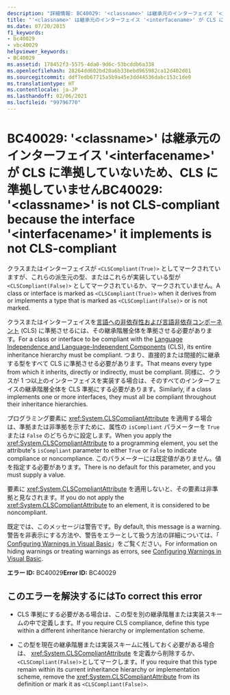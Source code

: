 ```yaml
---
description: "詳細情報: BC40029: '<classname>' は継承元のインターフェイス '<interfacename>' が CLS に準拠していないため、CLS に準拠していません"
title: "'<classname>' は継承元のインターフェイス '<interfacename>' が CLS に準拠していないため、CLS に準拠していません。"
ms.date: 07/20/2015
f1_keywords:
- bc40029
- vbc40029
helpviewer_keywords:
- BC40029
ms.assetid: 178452f3-5575-4da0-9d6c-53bcddb6a338
ms.openlocfilehash: 28264dd602bd20a6b33bebd965982ca12d402d01
ms.sourcegitcommit: ddf7edb67715a5b9a45e3dd44536dabc153c1de0
ms.translationtype: HT
ms.contentlocale: ja-JP
ms.lasthandoff: 02/06/2021
ms.locfileid: "99796770"
---
```

# <a name="bc40029-classname-is-not-cls-compliant-because-the-interface-interfacename-it-implements-is-not-cls-compliant"></a><span data-ttu-id="9a49e-103">BC40029: '\<classname>' は継承元のインターフェイス '\<interfacename>' が CLS に準拠していないため、CLS に準拠していません</span><span class="sxs-lookup"><span data-stu-id="9a49e-103">BC40029: '\<classname>' is not CLS-compliant because the interface '\<interfacename>' it implements is not CLS-compliant</span></span>

<span data-ttu-id="9a49e-104">クラスまたはインターフェイスが `<CLSCompliant(True)>` としてマークされていますが、これらの派生元の型、またはこれらが実装している型が `<CLSCompliant(False)>` としてマークされているか、マークされていません。</span><span class="sxs-lookup"><span data-stu-id="9a49e-104">A class or interface is marked as `<CLSCompliant(True)>` when it derives from or implements a type that is marked as `<CLSCompliant(False)>` or is not marked.</span></span>

 <span data-ttu-id="9a49e-105">クラスまたはインターフェイスを[言語への非依存性および言語非依存コンポーネント](../../../standard/language-independence-and-language-independent-components.md) (CLS) に準拠させるには、その継承階層全体を準拠させる必要があります。</span><span class="sxs-lookup"><span data-stu-id="9a49e-105">For a class or interface to be compliant with the [Language Independence and Language-Independent Components](../../../standard/language-independence-and-language-independent-components.md) (CLS), its entire inheritance hierarchy must be compliant.</span></span> <span data-ttu-id="9a49e-106">つまり、直接的または間接的に継承する型をすべて CLS に準拠させる必要があります。</span><span class="sxs-lookup"><span data-stu-id="9a49e-106">That means every type from which it inherits, directly or indirectly, must be compliant.</span></span> <span data-ttu-id="9a49e-107">同様に、クラスが 1 つ以上のインターフェイスを実装する場合は、そのすべてのインターフェイスの継承階層全体を CLS 準拠にする必要があります。</span><span class="sxs-lookup"><span data-stu-id="9a49e-107">Similarly, if a class implements one or more interfaces, they must all be compliant throughout their inheritance hierarchies.</span></span>

 <span data-ttu-id="9a49e-108">プログラミング要素に <xref:System.CLSCompliantAttribute> を適用する場合は、準拠または非準拠を示すために、属性の `isCompliant` パラメーターを `True` または `False` のどちらかに設定します。</span><span class="sxs-lookup"><span data-stu-id="9a49e-108">When you apply the <xref:System.CLSCompliantAttribute> to a programming element, you set the attribute's `isCompliant` parameter to either `True` or `False` to indicate compliance or noncompliance.</span></span> <span data-ttu-id="9a49e-109">このパラメーターには既定値がありません。値を指定する必要があります。</span><span class="sxs-lookup"><span data-stu-id="9a49e-109">There is no default for this parameter, and you must supply a value.</span></span>

 <span data-ttu-id="9a49e-110">要素に <xref:System.CLSCompliantAttribute> を適用しないと、その要素は非準拠と見なされます。</span><span class="sxs-lookup"><span data-stu-id="9a49e-110">If you do not apply the <xref:System.CLSCompliantAttribute> to an element, it is considered to be noncompliant.</span></span>

 <span data-ttu-id="9a49e-111">既定では、このメッセージは警告です。</span><span class="sxs-lookup"><span data-stu-id="9a49e-111">By default, this message is a warning.</span></span> <span data-ttu-id="9a49e-112">警告を非表示にする方法や、警告をエラーとして扱う方法の詳細については、「 [Configuring Warnings in Visual Basic](/visualstudio/ide/configuring-warnings-in-visual-basic)」をご覧ください。</span><span class="sxs-lookup"><span data-stu-id="9a49e-112">For information on hiding warnings or treating warnings as errors, see [Configuring Warnings in Visual Basic](/visualstudio/ide/configuring-warnings-in-visual-basic).</span></span>

 <span data-ttu-id="9a49e-113">**エラー ID:** BC40029</span><span class="sxs-lookup"><span data-stu-id="9a49e-113">**Error ID:** BC40029</span></span>

## <a name="to-correct-this-error"></a><span data-ttu-id="9a49e-114">このエラーを解決するには</span><span class="sxs-lookup"><span data-stu-id="9a49e-114">To correct this error</span></span>

- <span data-ttu-id="9a49e-115">CLS 準拠にする必要がある場合は、この型を別の継承階層または実装スキームの中で定義します。</span><span class="sxs-lookup"><span data-stu-id="9a49e-115">If you require CLS compliance, define this type within a different inheritance hierarchy or implementation scheme.</span></span>

- <span data-ttu-id="9a49e-116">この型を現在の継承階層または実装スキームに残しておく必要がある場合は、 <xref:System.CLSCompliantAttribute> を定義から削除するか、 `<CLSCompliant(False)>`としてマークします。</span><span class="sxs-lookup"><span data-stu-id="9a49e-116">If you require that this type remain within its current inheritance hierarchy or implementation scheme, remove the <xref:System.CLSCompliantAttribute> from its definition or mark it as `<CLSCompliant(False)>`.</span></span>
